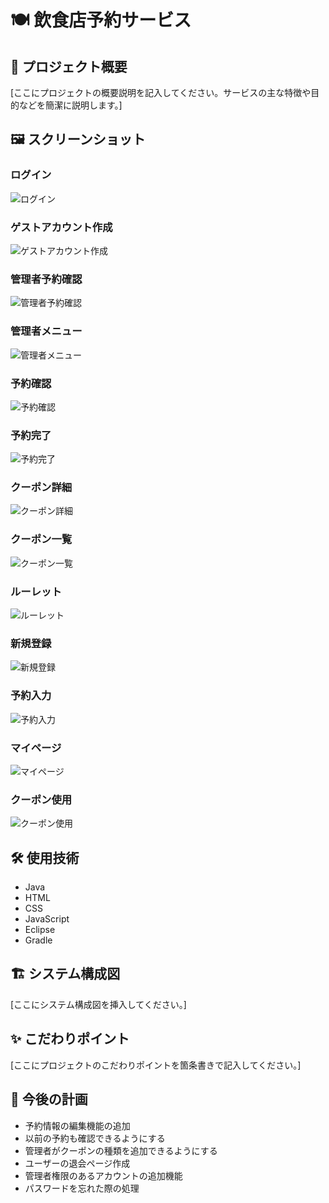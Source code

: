 # 🍽️ 飲食店予約サービス

## 📌 プロジェクト概要

[ここにプロジェクトの概要説明を記入してください。サービスの主な特徴や目的などを簡潔に説明します。]

## 🖼️ スクリーンショット


### ログイン
![ログイン](images/login.png)

### ゲストアカウント作成
![ゲストアカウント作成](images/admincreate.png)

### 管理者予約確認
![管理者予約確認](images/adminlist.png)

### 管理者メニュー
![管理者メニュー](images/adminmenu.png)

### 予約確認
![予約確認](images/check.png)

### 予約完了
![予約完了](images/comp.png)

### クーポン詳細
![クーポン詳細](images/coupondetail.png)

### クーポン一覧
![クーポン一覧](images/couponlist.png)

### ルーレット
![ルーレット](images/couponlot.png)

### 新規登録
![新規登録](images/create.png)

### 予約入力
![予約入力](images/form.png)

### マイページ
![マイページ](images/mypage.png)

### クーポン使用
![クーポン使用](images/used.png)

## 🛠️ 使用技術

- Java
- HTML
- CSS
- JavaScript
- Eclipse
- Gradle

## 🏗️ システム構成図

[ここにシステム構成図を挿入してください。]

## ✨ こだわりポイント

[ここにプロジェクトのこだわりポイントを箇条書きで記入してください。]

## 🚀 今後の計画

- 予約情報の編集機能の追加
- 以前の予約も確認できるようにする
- 管理者がクーポンの種類を追加できるようにする
- ユーザーの退会ページ作成
- 管理者権限のあるアカウントの追加機能
- パスワードを忘れた際の処理
